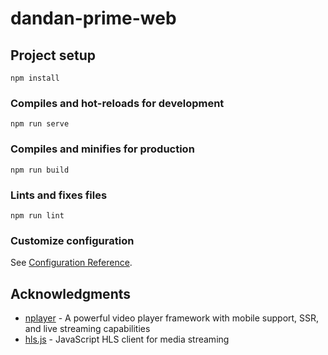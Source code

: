 # dandan-prime-web

## Project setup
```
npm install
```

### Compiles and hot-reloads for development
```
npm run serve
```

### Compiles and minifies for production
```
npm run build
```

### Lints and fixes files
```
npm run lint
```

### Customize configuration
See [Configuration Reference](https://cli.vuejs.org/config/).

## Acknowledgments
* [nplayer](https://github.com/oyuyue/nplayer) - A powerful video player framework with mobile support, SSR, and live streaming capabilities
* [hls.js](https://github.com/video-dev/hls.js) - JavaScript HLS client for media streaming
